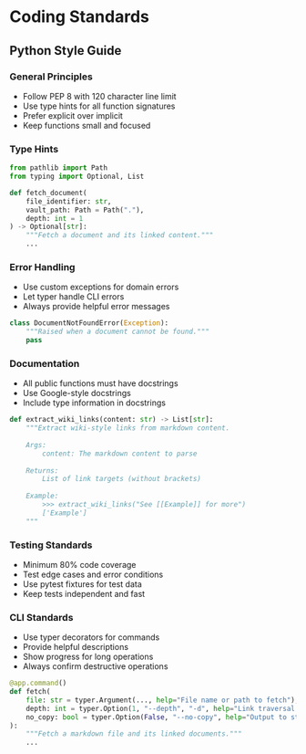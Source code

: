 # Coding Standards

## Python Style Guide

### General Principles
- Follow PEP 8 with 120 character line limit
- Use type hints for all function signatures
- Prefer explicit over implicit
- Keep functions small and focused

### Type Hints
```python
from pathlib import Path
from typing import Optional, List

def fetch_document(
    file_identifier: str,
    vault_path: Path = Path("."),
    depth: int = 1
) -> Optional[str]:
    """Fetch a document and its linked content."""
    ...
```

### Error Handling
- Use custom exceptions for domain errors
- Let typer handle CLI errors
- Always provide helpful error messages

```python
class DocumentNotFoundError(Exception):
    """Raised when a document cannot be found."""
    pass
```

### Documentation
- All public functions must have docstrings
- Use Google-style docstrings
- Include type information in docstrings

```python
def extract_wiki_links(content: str) -> List[str]:
    """Extract wiki-style links from markdown content.
    
    Args:
        content: The markdown content to parse
        
    Returns:
        List of link targets (without brackets)
        
    Example:
        >>> extract_wiki_links("See [[Example]] for more")
        ['Example']
    """
```

### Testing Standards
- Minimum 80% code coverage
- Test edge cases and error conditions
- Use pytest fixtures for test data
- Keep tests independent and fast

### CLI Standards
- Use typer decorators for commands
- Provide helpful descriptions
- Show progress for long operations
- Always confirm destructive operations

```python
@app.command()
def fetch(
    file: str = typer.Argument(..., help="File name or path to fetch"),
    depth: int = typer.Option(1, "--depth", "-d", help="Link traversal depth"),
    no_copy: bool = typer.Option(False, "--no-copy", help="Output to stdout instead of clipboard"),
):
    """Fetch a markdown file and its linked documents."""
    ...
```